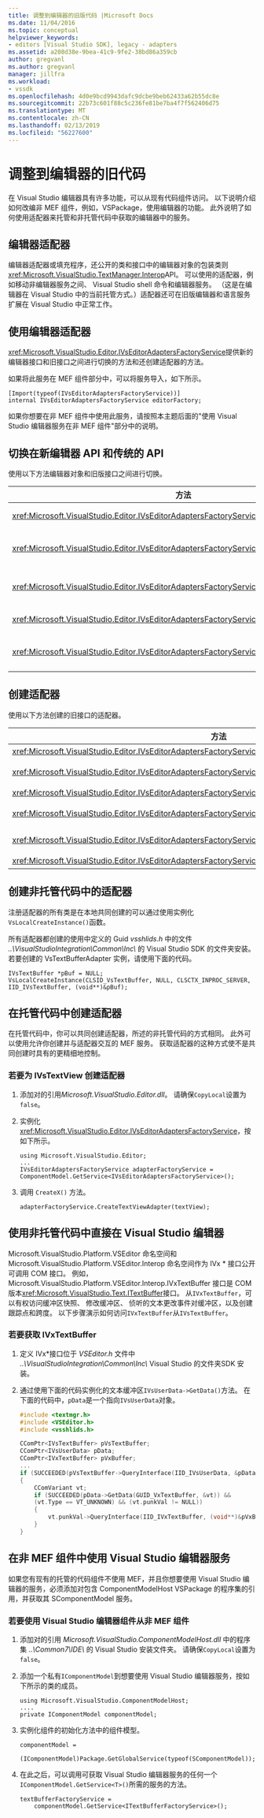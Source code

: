 ```yaml
---
title: 调整到编辑器的旧版代码 |Microsoft Docs
ms.date: 11/04/2016
ms.topic: conceptual
helpviewer_keywords:
- editors [Visual Studio SDK], legacy - adapters
ms.assetid: a208d38e-9bea-41c9-9fe2-38bd86a359cb
author: gregvanl
ms.author: gregvanl
manager: jillfra
ms.workload:
- vssdk
ms.openlocfilehash: 4d0e9bcd9943dafc9dcbe9beb62433a62b55dc8e
ms.sourcegitcommit: 22b73c601f88c5c236fe81be7ba4f7f562406d75
ms.translationtype: MT
ms.contentlocale: zh-CN
ms.lasthandoff: 02/13/2019
ms.locfileid: "56227600"
---
```

# <a name="adapt-legacy-code-to-the-editor"></a>调整到编辑器的旧代码
在 Visual Studio 编辑器具有许多功能，可以从现有代码组件访问。 以下说明介绍如何改编非 MEF 组件，例如，VSPackage，使用编辑器的功能。 此外说明了如何使用适配器来托管和非托管代码中获取的编辑器中的服务。

## <a name="editor-adapters"></a>编辑器适配器
编辑器适配器或填充程序，还公开的类和接口中的编辑器对象的包装类则<xref:Microsoft.VisualStudio.TextManager.Interop>API。 可以使用的适配器，例如移动非编辑器服务之间、 Visual Studio shell 命令和编辑器服务。 （这是在编辑器在 Visual Studio 中的当前托管方式。）适配器还可在旧版编辑器和语言服务扩展在 Visual Studio 中正常工作。

## <a name="use-editor-adapters"></a>使用编辑器适配器
<xref:Microsoft.VisualStudio.Editor.IVsEditorAdaptersFactoryService>提供新的编辑器接口和旧接口之间进行切换的方法和还创建适配器的方法。

如果将此服务在 MEF 组件部分中，可以将服务导入，如下所示。

```
[Import(typeof(IVsEditorAdaptersFactoryService))]
internal IVsEditorAdaptersFactoryService editorFactory;
```

如果你想要在非 MEF 组件中使用此服务，请按照本主题后面的"使用 Visual Studio 编辑器服务在非 MEF 组件"部分中的说明。

## <a name="switch-between-the-new-editor-api-and-the-legacy-api"></a>切换在新编辑器 API 和传统的 API
使用以下方法编辑器对象和旧版接口之间进行切换。

|方法|转换|
|------------|----------------|
|<xref:Microsoft.VisualStudio.Editor.IVsEditorAdaptersFactoryService.GetBufferAdapter%2A>|将转换<xref:Microsoft.VisualStudio.Text.ITextBuffer>到<xref:Microsoft.VisualStudio.TextManager.Interop.IVsTextBuffer>。|
|<xref:Microsoft.VisualStudio.Editor.IVsEditorAdaptersFactoryService.GetDataBuffer%2A>|将转换<xref:Microsoft.VisualStudio.TextManager.Interop.IVsTextBuffer>到<xref:Microsoft.VisualStudio.Text.ITextBuffer>。|
|<xref:Microsoft.VisualStudio.Editor.IVsEditorAdaptersFactoryService.GetDocumentBuffer%2A>|将转换<xref:Microsoft.VisualStudio.TextManager.Interop.IVsTextBuffer>到<xref:Microsoft.VisualStudio.Text.ITextBuffer>。|
|<xref:Microsoft.VisualStudio.Editor.IVsEditorAdaptersFactoryService.GetViewAdapter%2A>|将转换<xref:Microsoft.VisualStudio.Text.Editor.ITextView>到<xref:Microsoft.VisualStudio.TextManager.Interop.IVsTextView>。|
|<xref:Microsoft.VisualStudio.Editor.IVsEditorAdaptersFactoryService.GetWpfTextView%2A>|将转换<xref:Microsoft.VisualStudio.TextManager.Interop.IVsTextView>到<xref:Microsoft.VisualStudio.Text.Editor.IWpfTextView>。|

## <a name="create-adapters"></a>创建适配器
使用以下方法创建的旧接口的适配器。

|方法|转换|
|------------|----------------|
|<xref:Microsoft.VisualStudio.Editor.IVsEditorAdaptersFactoryService.CreateVsCodeWindowAdapter%2A>|创建 <xref:Microsoft.VisualStudio.TextManager.Interop.IVsCodeWindow>。|
|<xref:Microsoft.VisualStudio.Editor.IVsEditorAdaptersFactoryService.CreateVsTextBufferAdapter%2A>|创建<xref:Microsoft.VisualStudio.TextManager.Interop.IVsTextBuffer>为指定<xref:Microsoft.VisualStudio.Utilities.IContentType>。|
|<xref:Microsoft.VisualStudio.Editor.IVsEditorAdaptersFactoryService.CreateVsTextBufferAdapter%2A>|创建 <xref:Microsoft.VisualStudio.TextManager.Interop.IVsTextBuffer>。|
|<xref:Microsoft.VisualStudio.Editor.IVsEditorAdaptersFactoryService.CreateVsTextBufferCoordinatorAdapter%2A>|创建 <xref:Microsoft.VisualStudio.TextManager.Interop.IVsTextBufferCoordinator>。|
|<xref:Microsoft.VisualStudio.Editor.IVsEditorAdaptersFactoryService.CreateVsTextViewAdapter%2A>|创建<xref:Microsoft.VisualStudio.TextManager.Interop.IVsTextView>为<xref:Microsoft.VisualStudio.Text.Editor.ITextViewRoleSet>。|
|<xref:Microsoft.VisualStudio.Editor.IVsEditorAdaptersFactoryService.CreateVsTextViewAdapter%2A>|创建 <xref:Microsoft.VisualStudio.TextManager.Interop.IVsTextView>。|

## <a name="creating-adapters-in-unmanaged-code"></a>创建非托管代码中的适配器
注册适配器的所有类是在本地共同创建的可以通过使用实例化`VsLocalCreateInstance()`函数。

所有适配器都创建的使用中定义的 Guid *vsshlids.h* 中的文件 *\..\VisualStudioIntegration\Common\Inc\\* 的 Visual Studio SDK 的文件夹安装。 若要创建的 VsTextBufferAdapter 实例，请使用下面的代码。

```
IVsTextBuffer *pBuf = NULL;
VsLocalCreateInstance(CLSID_VsTextBuffer, NULL, CLSCTX_INPROC_SERVER, IID_IVsTextBuffer, (void**)&pBuf);
```

## <a name="create-adapters-in-managed-code"></a>在托管代码中创建适配器
在托管代码中，你可以共同创建适配器，所述的非托管代码的方式相同。 此外可以使用允许你创建并与适配器交互的 MEF 服务。 获取适配器的这种方式使不是共同创建时具有的更精细地控制。

### <a name="to-create-an-adapter-for-ivstextview"></a>若要为 IVsTextView 创建适配器

1. 添加对的引用*Microsoft.VisualStudio.Editor.dll*。 请确保`CopyLocal`设置为`false`。

2. 实例化<xref:Microsoft.VisualStudio.Editor.IVsEditorAdaptersFactoryService>，按如下所示。

    ```
    using Microsoft.VisualStudio.Editor;
    ...
    IVsEditorAdaptersFactoryService adapterFactoryService = ComponentModel.GetService<IVsEditorAdaptersFactoryService>();
    ```

3. 调用 `CreateX()` 方法。

    ```
    adapterFactoryService.CreateTextViewAdapter(textView);
    ```

## <a name="use-the-visual-studio-editor-directly-from-unmanaged-code"></a>使用非托管代码中直接在 Visual Studio 编辑器
Microsoft.VisualStudio.Platform.VSEditor 命名空间和 Microsoft.VisualStudio.Platform.VSEditor.Interop 命名空间作为 IVx * 接口公开可调用 COM 接口。 例如，Microsoft.VisualStudio.Platform.VSEditor.Interop.IVxTextBuffer 接口是 COM 版本<xref:Microsoft.VisualStudio.Text.ITextBuffer>接口。 从`IVxTextBuffer`，可以有权访问缓冲区快照、 修改缓冲区、 侦听的文本更改事件对缓冲区，以及创建跟踪点和跨度。 以下步骤演示如何访问`IVxTextBuffer`从`IVsTextBuffer`。

### <a name="to-get-an-ivxtextbuffer"></a>若要获取 IVxTextBuffer

1. 定义 IVx\*接口位于 *VSEditor.h* 文件中 *\..\VisualStudioIntegration\Common\Inc\\* Visual Studio 的文件夹SDK 安装。

2. 通过使用下面的代码实例化的文本缓冲区`IVsUserData->GetData()`方法。 在下面的代码中，`pData`是一个指向`IVsUserData`对象。

    ```cpp
    #include <textmgr.h>
    #include <VSEditor.h>
    #include <vsshlids.h>

    CComPtr<IVsTextBuffer> pVsTextBuffer;
    CComPtr<IVsUserData> pData;
    CComPtr<IVxTextBuffer> pVxBuffer;
    ...
    if (SUCCEEDED(pVsTextBuffer->QueryInterface(IID_IVsUserData, &pData))
    {
        CComVariant vt;
        if (SUCCEEDED(pData->GetData(GUID_VxTextBuffer, &vt)) &&
        (vt.Type == VT_UNKNOWN) && (vt.punkVal != NULL))
        {
            vt.punkVal->QueryInterface(IID_IVxTextBuffer, (void**)&pVxBuffer);
        }
    }
    ```

## <a name="use-visual-studio-editor-services-in-a-non-mef-component"></a>在非 MEF 组件中使用 Visual Studio 编辑器服务
如果您有现有的托管的代码组件不使用 MEF，并且你想要使用 Visual Studio 编辑器的服务，必须添加对包含 ComponentModelHost VSPackage 的程序集的引用，并获取其 SComponentModel 服务。

### <a name="to-consume-visual-studio-editor-components-from-a-non-mef-component"></a>若要使用 Visual Studio 编辑器组件从非 MEF 组件

1. 添加对的引用 *Microsoft.VisualStudio.ComponentModelHost.dll* 中的程序集 *\..\Common7\IDE\\* 的 Visual Studio 安装文件夹。 请确保`CopyLocal`设置为`false`。

2. 添加一个私有`IComponentModel`到想要使用 Visual Studio 编辑器服务，按如下所示的类的成员。

    ```
    using Microsoft.VisualStudio.ComponentModelHost;
    ....
    private IComponentModel componentModel;
    ```

3. 实例化组件的初始化方法中的组件模型。

    ```
    componentModel =
        (IComponentModel)Package.GetGlobalService(typeof(SComponentModel));
    ```

4. 在此之后，可以调用可获取 Visual Studio 编辑器服务的任何一个`IComponentModel.GetService<T>()`所需的服务的方法。

    ```
    textBufferFactoryService =
        componentModel.GetService<ITextBufferFactoryService>();
    ```
